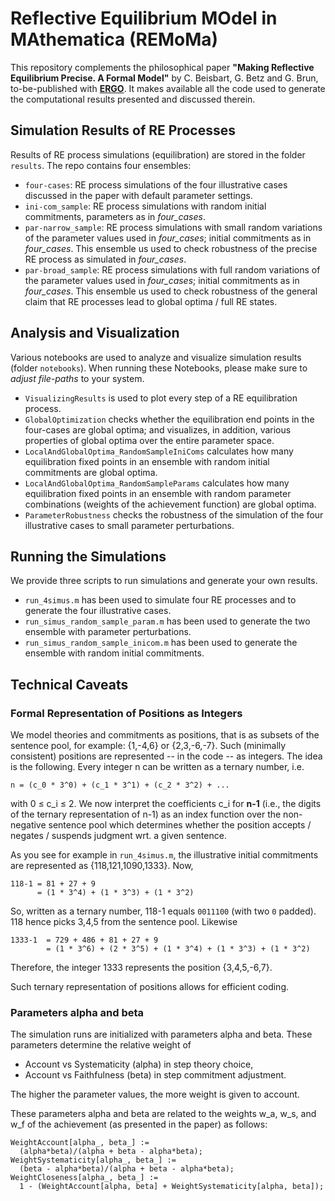 # Reflective Equilibrium MOdel in MAthematica (REMoMa)

This repository complements the philosophical paper **"Making Reflective Equilibrium Precise. A Formal Model"** by C. Beisbart, G. Betz and G. Brun, to-be-published with **[ERGO](https://www.ergophiljournal.org/)**. It makes available all the code used to generate the computational results presented and discussed therein.

## Simulation Results of RE Processes

Results of RE process simulations (equilibration) are stored in the folder `results`. The repo contains four ensembles:

- `four-cases`: RE process simulations of the four illustrative cases discussed in the paper with default parameter settings.
- `ini-com_sample`: RE process simulations with random initial commitments, parameters as in *four_cases*.
- `par-narrow_sample`: RE process simulations with small random variations of the parameter values used in *four_cases*; initial commitments as in *four_cases*. This ensemble us used to check robustness of the precise RE process as simulated in *four_cases*.
- `par-broad_sample`: RE process simulations with full random variations of the parameter values used in *four_cases*; initial commitments as in *four_cases*. This ensemble us used to check robustness of the general claim that RE processes lead to global optima / full RE states.

## Analysis and Visualization

Various notebooks are used to analyze and visualize simulation results (folder `notebooks`). When running these Notebooks, please make sure to *adjust file-paths* to your system.

- `VisualizingResults` is used to plot every step of a RE equilibration process.
- `GlobalOptimization` checks whether the equilibration end points in the four-cases are global optima; and visualizes, in addition, various properties of global optima over the entire parameter space.
- `LocalAndGlobalOptima_RandomSampleIniComs` calculates how many equilibration fixed points in an ensemble with random initial commitments are global optima.
- `LocalAndGlobalOptima_RandomSampleParams` calculates how many equilibration fixed points in an ensemble with random parameter combinations (weights of the achievement function) are global optima.
- `ParameterRobustness` checks the robustness of the simulation of the four illustrative cases to small parameter perturbations.

## Running the Simulations

We provide three scripts to run simulations and generate your own results.

- `run_4simus.m` has been used to simulate four RE processes and to generate the four illustrative cases.
- `run_simus_random_sample_param.m` has been used to generate the two ensemble with parameter perturbations.
- `run_simus_random_sample_inicom.m` has been used to generate the ensemble with random initial commitments.

## Technical Caveats

### Formal Representation of Positions as Integers

We model theories and commitments as positions, that is as subsets of the sentence pool, for example: {1,-4,6} or {2,3,-6,-7}. Such (minimally consistent) positions are represented -- in the code -- as integers. The idea is the following. Every integer n can be written as a ternary number, i.e. 

```
n = (c_0 * 3^0) + (c_1 * 3^1) + (c_2 * 3^2) + ...
```

with 0 ≤ c_i ≤ 2. We now interpret the coefficients c_i for **n-1** (i.e., the digits of the ternary representation of n-1) as an index function over the non-negative sentence pool which determines whether the position accepts / negates / suspends judgment wrt. a given sentence.

As you see for example in `run_4simus.m`, the illustrative initial commitments are represented as {118,121,1090,1333}. Now, 

```
118-1 = 81 + 27 + 9  
      = (1 * 3^4) + (1 * 3^3) + (1 * 3^2)      
```

So, written as a ternary number, 118-1 equals `0011100` (with two `0` padded). 118 hence picks 3,4,5 from the sentence pool. Likewise

```
1333-1  = 729 + 486 + 81 + 27 + 9
        = (1 * 3^6) + (2 * 3^5) + (1 * 3^4) + (1 * 3^3) + (1 * 3^2)
```

Therefore, the integer 1333 represents the position {3,4,5,-6,7}.

Such ternary representation of positions allows for efficient coding.


### Parameters alpha and beta

The simulation runs are initialized with parameters alpha and beta. These parameters determine the relative weight of

- Account vs Systematicity (alpha) in step theory choice,
- Account vs Faithfulness (beta) in step commitment adjustment.

The higher the parameter values, the more weight is given to account.

These parameters alpha and beta are related to the weights w_a, w_s, and w_f of the achievement (as presented in the paper) as follows:

```
WeightAccount[alpha_, beta_] := 
  (alpha*beta)/(alpha + beta - alpha*beta);
WeightSystematicity[alpha_, beta_] := 
  (beta - alpha*beta)/(alpha + beta - alpha*beta);
WeightCloseness[alpha_, beta_] := 
  1 - (WeightAccount[alpha, beta] + WeightSystematicity[alpha, beta]);
```